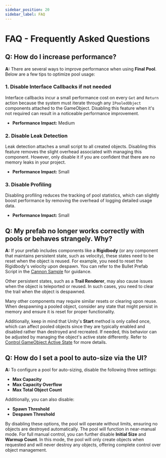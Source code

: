 ```yaml
---
sidebar_position: 20
sidebar_label: FAQ
---
```

# FAQ - Frequently Asked Questions

## **Q: How do I increase performance?**

**A:** There are several ways to improve performance when using **Final Pool**. Below are a few tips to optimize pool usage:

### 1. Disable Interface Callbacks if not needed
Interface callbacks incur a small performance cost on every `Get` and `Return` action because the system must iterate through any `IPooledObject` components attached to the GameObject. Disabling this feature when it's not required can result in a noticeable performance improvement.
- **Performance Impact:** Medium

### 2. Disable Leak Detection
Leak detection attaches a small script to all created objects. Disabling this feature removes the slight overhead associated with managing this component. However, only disable it if you are confident that there are no memory leaks in your project.
- **Performance Impact:** Small

### 3. Disable Profiling
Disabling profiling reduces the tracking of pool statistics, which can slightly boost performance by removing the overhead of logging detailed usage data.
- **Performance Impact:** Small

## **Q: My prefab no longer works correctly with pools or behaves strangely. Why?**

**A:** If your prefab includes components like a **Rigidbody** (or any component that maintains persistent state, such as velocity), these states need to be reset when the object is reused. For example, you need to reset the Rigidbody's velocity upon despawn. You can refer to the Bullet Prefab Script in the [Cannon Sample](examples.md) for guidance.

Other persistent states, such as a **Trail Renderer**, may also cause issues when the object is teleported or reused. In such cases, you need to clear the trail when the object is despawned.

Many other components may require similar resets or clearing upon reuse. When despawning a pooled object, consider any state that might persist in memory and ensure it is reset for proper functionality.

Additionally, keep in mind that Unity's **Start** method is only called once, which can affect pooled objects since they are typically enabled and disabled rather than destroyed and recreated. If needed, this behavior can be adjusted by managing the object's active state differently. Refer to [Control GameObject Active State](glossary.md#control-gameobject-active-state) for more details.

## **Q: How do I set a pool to auto-size via the UI?**

**A:** To configure a pool for auto-sizing, disable the following three settings:

- **Max Capacity**
- **Max Capacity Overflow**
- **Max Total Object Count**

Additionally, you can also disable:

- **Spawn Threshold**
- **Despawn Threshold**

By disabling these options, the pool will operate without limits, ensuring no objects are destroyed automatically. The pool will function in near-manual mode. For full manual control, you can further disable **Initial Size** and **Warmup Count**. In this mode, the pool will only create objects when requested and will never destroy any objects, offering complete control over object management.